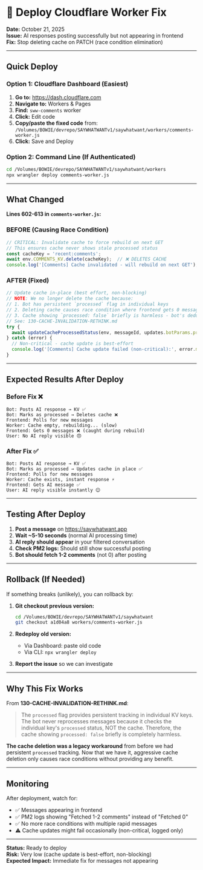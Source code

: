 # 🚀 Deploy Cloudflare Worker Fix

**Date:** October 21, 2025  
**Issue:** AI responses posting successfully but not appearing in frontend  
**Fix:** Stop deleting cache on PATCH (race condition elimination)

---

## Quick Deploy

### Option 1: Cloudflare Dashboard (Easiest)

1. **Go to:** https://dash.cloudflare.com
2. **Navigate to:** Workers & Pages
3. **Find:** `sww-comments` worker
4. **Click:** Edit code
5. **Copy/paste the fixed code** from: `/Volumes/BOWIE/devrepo/SAYWHATWANTv1/saywhatwant/workers/comments-worker.js`
6. **Click:** Save and Deploy

### Option 2: Command Line (If Authenticated)

```bash
cd /Volumes/BOWIE/devrepo/SAYWHATWANTv1/saywhatwant/workers
npx wrangler deploy comments-worker.js
```

---

## What Changed

**Lines 602-613 in `comments-worker.js`:**

### BEFORE (Causing Race Condition)
```javascript
// CRITICAL: Invalidate cache to force rebuild on next GET
// This ensures cache never shows stale processed status
const cacheKey = 'recent:comments';
await env.COMMENTS_KV.delete(cacheKey);  // ❌ DELETES CACHE
console.log('[Comments] Cache invalidated - will rebuild on next GET');
```

### AFTER (Fixed)
```javascript
// Update cache in-place (best effort, non-blocking)
// NOTE: We no longer delete the cache because:
// 1. Bot has persistent `processed` flag in individual keys
// 2. Deleting cache causes race condition where frontend gets 0 messages during rebuild
// 3. Cache showing `processed: false` briefly is harmless - bot's deduplication works from individual keys
// See: 130-CACHE-INVALIDATION-RETHINK.md
try {
  await updateCacheProcessedStatus(env, messageId, updates.botParams.processed);
} catch (error) {
  // Non-critical - cache update is best-effort
  console.log('[Comments] Cache update failed (non-critical):', error.message);
}
```

---

## Expected Results After Deploy

### Before Fix ❌
```
Bot: Posts AI response → KV ✅
Bot: Marks as processed → Deletes cache ❌
Frontend: Polls for new messages
Worker: Cache empty, rebuilding... (slow)
Frontend: Gets 0 messages ❌ (caught during rebuild)
User: No AI reply visible 😞
```

### After Fix ✅
```
Bot: Posts AI response → KV ✅
Bot: Marks as processed → Updates cache in place ✅
Frontend: Polls for new messages
Worker: Cache exists, instant response ⚡
Frontend: Gets AI message ✅
User: AI reply visible instantly 😊
```

---

## Testing After Deploy

1. **Post a message** on https://saywhatwant.app
2. **Wait ~5-10 seconds** (normal AI processing time)
3. **AI reply should appear** in your filtered conversation
4. **Check PM2 logs:** Should still show successful posting
5. **Bot should fetch 1-2 comments** (not 0) after posting

---

## Rollback (If Needed)

If something breaks (unlikely), you can rollback by:

1. **Git checkout previous version:**
   ```bash
   cd /Volumes/BOWIE/devrepo/SAYWHATWANTv1/saywhatwant
   git checkout a1d04a8 workers/comments-worker.js
   ```

2. **Redeploy old version:**
   - Via Dashboard: paste old code
   - Via CLI: `npx wrangler deploy`

3. **Report the issue** so we can investigate

---

## Why This Fix Works

From **130-CACHE-INVALIDATION-RETHINK.md**:

> The `processed` flag provides persistent tracking in individual KV keys. The bot never reprocesses messages because it checks the individual key's `processed` status, NOT the cache. Therefore, the cache showing `processed: false` briefly is completely harmless.

**The cache deletion was a legacy workaround** from before we had persistent `processed` tracking. Now that we have it, aggressive cache deletion only causes race conditions without providing any benefit.

---

## Monitoring

After deployment, watch for:

- ✅ Messages appearing in frontend
- ✅ PM2 logs showing "Fetched 1-2 comments" instead of "Fetched 0"
- ✅ No more race conditions with multiple rapid messages
- ⚠️ Cache updates might fail occasionally (non-critical, logged only)

---

**Status:** Ready to deploy  
**Risk:** Very low (cache update is best-effort, non-blocking)  
**Expected Impact:** Immediate fix for messages not appearing

